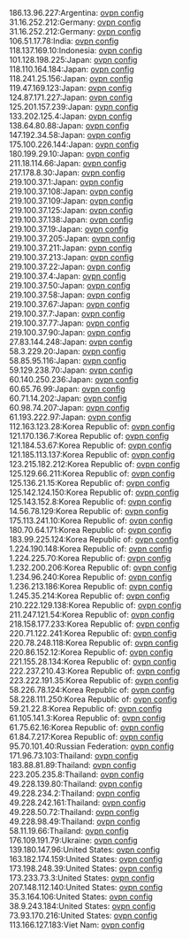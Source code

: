 186.13.96.227:Argentina: [ovpn config](vpn/186_13_96_227.ovpn)  
31.16.252.212:Germany: [ovpn config](vpn/31_16_252_212.ovpn)  
31.16.252.212:Germany: [ovpn config](vpn/31_16_252_212.ovpn)  
106.51.17.78:India: [ovpn config](vpn/106_51_17_78.ovpn)  
118.137.169.10:Indonesia: [ovpn config](vpn/118_137_169_10.ovpn)  
101.128.198.225:Japan: [ovpn config](vpn/101_128_198_225.ovpn)  
118.110.164.184:Japan: [ovpn config](vpn/118_110_164_184.ovpn)  
118.241.25.156:Japan: [ovpn config](vpn/118_241_25_156.ovpn)  
119.47.169.123:Japan: [ovpn config](vpn/119_47_169_123.ovpn)  
124.87.171.227:Japan: [ovpn config](vpn/124_87_171_227.ovpn)  
125.201.157.239:Japan: [ovpn config](vpn/125_201_157_239.ovpn)  
133.202.125.4:Japan: [ovpn config](vpn/133_202_125_4.ovpn)  
138.64.80.88:Japan: [ovpn config](vpn/138_64_80_88.ovpn)  
147.192.34.58:Japan: [ovpn config](vpn/147_192_34_58.ovpn)  
175.100.226.144:Japan: [ovpn config](vpn/175_100_226_144.ovpn)  
180.199.29.10:Japan: [ovpn config](vpn/180_199_29_10.ovpn)  
211.18.114.66:Japan: [ovpn config](vpn/211_18_114_66.ovpn)  
217.178.8.30:Japan: [ovpn config](vpn/217_178_8_30.ovpn)  
219.100.37.1:Japan: [ovpn config](vpn/219_100_37_1.ovpn)  
219.100.37.108:Japan: [ovpn config](vpn/219_100_37_108.ovpn)  
219.100.37.109:Japan: [ovpn config](vpn/219_100_37_109.ovpn)  
219.100.37.125:Japan: [ovpn config](vpn/219_100_37_125.ovpn)  
219.100.37.138:Japan: [ovpn config](vpn/219_100_37_138.ovpn)  
219.100.37.19:Japan: [ovpn config](vpn/219_100_37_19.ovpn)  
219.100.37.205:Japan: [ovpn config](vpn/219_100_37_205.ovpn)  
219.100.37.211:Japan: [ovpn config](vpn/219_100_37_211.ovpn)  
219.100.37.213:Japan: [ovpn config](vpn/219_100_37_213.ovpn)  
219.100.37.22:Japan: [ovpn config](vpn/219_100_37_22.ovpn)  
219.100.37.4:Japan: [ovpn config](vpn/219_100_37_4.ovpn)  
219.100.37.50:Japan: [ovpn config](vpn/219_100_37_50.ovpn)  
219.100.37.58:Japan: [ovpn config](vpn/219_100_37_58.ovpn)  
219.100.37.67:Japan: [ovpn config](vpn/219_100_37_67.ovpn)  
219.100.37.7:Japan: [ovpn config](vpn/219_100_37_7.ovpn)  
219.100.37.77:Japan: [ovpn config](vpn/219_100_37_77.ovpn)  
219.100.37.90:Japan: [ovpn config](vpn/219_100_37_90.ovpn)  
27.83.144.248:Japan: [ovpn config](vpn/27_83_144_248.ovpn)  
58.3.229.20:Japan: [ovpn config](vpn/58_3_229_20.ovpn)  
58.85.95.116:Japan: [ovpn config](vpn/58_85_95_116.ovpn)  
59.129.238.70:Japan: [ovpn config](vpn/59_129_238_70.ovpn)  
60.140.250.236:Japan: [ovpn config](vpn/60_140_250_236.ovpn)  
60.65.76.99:Japan: [ovpn config](vpn/60_65_76_99.ovpn)  
60.71.14.202:Japan: [ovpn config](vpn/60_71_14_202.ovpn)  
60.98.74.207:Japan: [ovpn config](vpn/60_98_74_207.ovpn)  
61.193.222.97:Japan: [ovpn config](vpn/61_193_222_97.ovpn)  
112.163.123.28:Korea Republic of: [ovpn config](vpn/112_163_123_28.ovpn)  
121.170.136.7:Korea Republic of: [ovpn config](vpn/121_170_136_7.ovpn)  
121.184.53.67:Korea Republic of: [ovpn config](vpn/121_184_53_67.ovpn)  
121.185.113.137:Korea Republic of: [ovpn config](vpn/121_185_113_137.ovpn)  
123.215.182.212:Korea Republic of: [ovpn config](vpn/123_215_182_212.ovpn)  
125.129.66.211:Korea Republic of: [ovpn config](vpn/125_129_66_211.ovpn)  
125.136.21.15:Korea Republic of: [ovpn config](vpn/125_136_21_15.ovpn)  
125.142.124.150:Korea Republic of: [ovpn config](vpn/125_142_124_150.ovpn)  
125.143.152.8:Korea Republic of: [ovpn config](vpn/125_143_152_8.ovpn)  
14.56.78.129:Korea Republic of: [ovpn config](vpn/14_56_78_129.ovpn)  
175.113.241.10:Korea Republic of: [ovpn config](vpn/175_113_241_10.ovpn)  
180.70.64.171:Korea Republic of: [ovpn config](vpn/180_70_64_171.ovpn)  
183.99.225.124:Korea Republic of: [ovpn config](vpn/183_99_225_124.ovpn)  
1.224.190.148:Korea Republic of: [ovpn config](vpn/1_224_190_148.ovpn)  
1.224.225.70:Korea Republic of: [ovpn config](vpn/1_224_225_70.ovpn)  
1.232.200.206:Korea Republic of: [ovpn config](vpn/1_232_200_206.ovpn)  
1.234.96.240:Korea Republic of: [ovpn config](vpn/1_234_96_240.ovpn)  
1.236.213.186:Korea Republic of: [ovpn config](vpn/1_236_213_186.ovpn)  
1.245.35.214:Korea Republic of: [ovpn config](vpn/1_245_35_214.ovpn)  
210.222.129.138:Korea Republic of: [ovpn config](vpn/210_222_129_138.ovpn)  
211.247.121.54:Korea Republic of: [ovpn config](vpn/211_247_121_54.ovpn)  
218.158.177.233:Korea Republic of: [ovpn config](vpn/218_158_177_233.ovpn)  
220.71.122.241:Korea Republic of: [ovpn config](vpn/220_71_122_241.ovpn)  
220.78.248.118:Korea Republic of: [ovpn config](vpn/220_78_248_118.ovpn)  
220.86.152.12:Korea Republic of: [ovpn config](vpn/220_86_152_12.ovpn)  
221.155.28.134:Korea Republic of: [ovpn config](vpn/221_155_28_134.ovpn)  
222.237.210.43:Korea Republic of: [ovpn config](vpn/222_237_210_43.ovpn)  
223.222.191.35:Korea Republic of: [ovpn config](vpn/223_222_191_35.ovpn)  
58.226.78.124:Korea Republic of: [ovpn config](vpn/58_226_78_124.ovpn)  
58.228.111.250:Korea Republic of: [ovpn config](vpn/58_228_111_250.ovpn)  
59.21.22.8:Korea Republic of: [ovpn config](vpn/59_21_22_8.ovpn)  
61.105.141.3:Korea Republic of: [ovpn config](vpn/61_105_141_3.ovpn)  
61.75.62.16:Korea Republic of: [ovpn config](vpn/61_75_62_16.ovpn)  
61.84.7.217:Korea Republic of: [ovpn config](vpn/61_84_7_217.ovpn)  
95.70.101.40:Russian Federation: [ovpn config](vpn/95_70_101_40.ovpn)  
171.96.73.103:Thailand: [ovpn config](vpn/171_96_73_103.ovpn)  
183.88.81.89:Thailand: [ovpn config](vpn/183_88_81_89.ovpn)  
223.205.235.8:Thailand: [ovpn config](vpn/223_205_235_8.ovpn)  
49.228.139.80:Thailand: [ovpn config](vpn/49_228_139_80.ovpn)  
49.228.234.2:Thailand: [ovpn config](vpn/49_228_234_2.ovpn)  
49.228.242.161:Thailand: [ovpn config](vpn/49_228_242_161.ovpn)  
49.228.50.72:Thailand: [ovpn config](vpn/49_228_50_72.ovpn)  
49.228.98.49:Thailand: [ovpn config](vpn/49_228_98_49.ovpn)  
58.11.19.66:Thailand: [ovpn config](vpn/58_11_19_66.ovpn)  
176.109.191.79:Ukraine: [ovpn config](vpn/176_109_191_79.ovpn)  
139.180.147.96:United States: [ovpn config](vpn/139_180_147_96.ovpn)  
163.182.174.159:United States: [ovpn config](vpn/163_182_174_159.ovpn)  
173.198.248.39:United States: [ovpn config](vpn/173_198_248_39.ovpn)  
173.233.73.3:United States: [ovpn config](vpn/173_233_73_3.ovpn)  
207.148.112.140:United States: [ovpn config](vpn/207_148_112_140.ovpn)  
35.3.164.106:United States: [ovpn config](vpn/35_3_164_106.ovpn)  
38.9.243.184:United States: [ovpn config](vpn/38_9_243_184.ovpn)  
73.93.170.216:United States: [ovpn config](vpn/73_93_170_216.ovpn)  
113.166.127.183:Viet Nam: [ovpn config](vpn/113_166_127_183.ovpn)  
